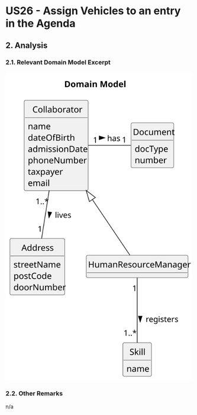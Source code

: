 # US26 - Assign Vehicles to an entry in the Agenda

## 2. Analysis

### 2.1. Relevant Domain Model Excerpt 

![Domain Model](svg/us001-domain-model.svg)

### 2.2. Other Remarks

n/a